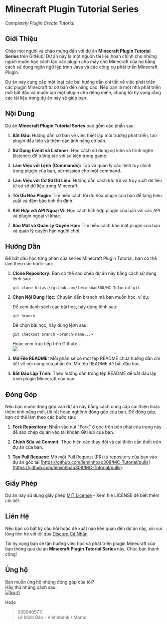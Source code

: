 # Minecraft Plugin Tutorial Series

*Completely Plugin Create Tutorial*

## Giới Thiệu

Chào mọi người và chào mừng đến với dự án **Minecraft Plugin Tutorial Series** trên GitHub! Dự án này là một nguồn tài liệu hoàn chỉnh cho những người muốn học cách tạo các plugin cho máy chủ Minecraft của họ bằng cách sử dụng ngôn ngữ lập trình Java và các công cụ phát triển Minecraft Plugin.

Dự án này cung cấp một loạt các bài hướng dẫn chi tiết về việc phát triển các plugin Minecraft từ cơ bản đến nâng cao. Nếu bạn là một nhà phát triển mới bắt đầu và muốn tạo một plugin cho riêng mình, chúng tôi hy vọng rằng các tài liệu trong dự án này sẽ giúp bạn.

## Nội Dung

Dự án **Minecraft Plugin Tutorial Series** bao gồm các phần sau:

1. **Bắt Đầu:** Hướng dẫn cơ bản về việc thiết lập môi trường phát triển, tạo plugin đầu tiên và thêm các tính năng cơ bản.

2. **Sử Dụng Event và Listener:** Học cách sử dụng sự kiện và trình nghe (listener) để tương tác với sự kiện trong game.

3. **Làm Việc với Lệnh (Commands):** Tạo và quản lý các lệnh tùy chỉnh trong plugin của bạn, permission cho một command.

4. **Làm Việc với Cơ Sở Dữ Liệu:** Hướng dẫn cách lưu trữ và truy xuất dữ liệu từ cơ sở dữ liệu trong Minecraft.

5. **Tối Ưu Hóa Plugin:** Tìm hiểu cách tối ưu hóa plugin của bạn để tăng hiệu suất và đảm bảo tính ổn định.

6. **Kết Hợp với API Ngoại Vi:** Học cách tích hợp plugin của bạn với các API và plugin ngoại vi khác.

7. **Bảo Mật và Quản Lý Quyền Hạn:** Tìm hiểu cách bảo mật plugin của bạn và quản lý quyền hạn người chơi.

## Hướng Dẫn

Để bắt đầu học từng phần của series Minecraft Plugin Tutorial, bạn có thể làm theo các bước sau:

1. **Clone Repository:** Bạn có thể sao chép dự án này bằng cách sử dụng lệnh sau:

   ```shell
   git clone https://github.com/leminhbao308/MC-Tutorial.git
   ```

2. **Chọn Nội Dung Học:** Chuyển đến branch mà bạn muốn học, ví dụ:

   Để xem danh sách các bài học, hãy dùng lệnh sau:
   ```shell
   git branch
   ```
   Để chọn bài học, hãy dùng lệnh sau:
   ```shell
   git checkout branch <branch-name...>
   ```
   Hoặc xem trực tiếp trên Github: <br>
   <img src="https://i.imgur.com/DWSu7f0.png">

4. **Mở File README:** Mỗi phần sẽ có một tệp README chứa hướng dẫn chi tiết về nội dung của phần đó. Mở tệp README để bắt đầu học.

5. **Bắt Đầu Lập Trình:** Theo hướng dẫn trong tệp README để bắt đầu lập trình plugin Minecraft của bạn.

## Đóng Góp

Nếu bạn muốn đóng góp vào dự án này bằng cách cung cấp cải thiện hoặc thêm tính năng mới, tôi rất hoan nghênh đóng góp của bạn. Để đóng góp, bạn có thể làm theo các bước sau:

1. **Fork Repository:** Nhấn vào nút "Fork" ở góc trên bên phải của trang này để sao chép dự án vào tài khoản GitHub của bạn.

2. **Chỉnh Sửa và Commit:** Thực hiện các thay đổi và cải thiện cần thiết trên dự án của bạn.

3. **Tạo Pull Request:** Mở một Pull Request (PR) từ repository của bạn vào dự án gốc tại [https://github.com/leminhbao308/MC-Tutorial/pulls](https://github.com/leminhbao308/MC-Tutorial/pulls).

## Giấy Phép

Dự án này sử dụng giấy phép [MIT License](LICENSE) - Xem file LICENSE để biết thêm chi tiết.

## Liên Hệ

Nếu bạn có bất kỳ câu hỏi hoặc đề xuất nào liên quan đến dự án này, xin vui lòng liên hệ với tôi qua [Discord Cá Nhân](https://discord.com/users/873024375685775361)

Tôi hy vọng bạn sẽ tận hưởng việc học và phát triển plugin Minecraft của bạn thông qua dự án **Minecraft Plugin Tutorial Series** này. Chúc bạn thành công!


## Ủng hộ

Bạn muốn ủng hộ những đóng góp của tôi? <br>
Hãy thử những cách sau: <br>
[![ko-fi](https://ko-fi.com/img/githubbutton_sm.svg)](https://ko-fi.com/O4O0PBHBO)

Hoặc

> 0399405711 <br>
> Lê Minh Bảo - Vietinbank / Momo
